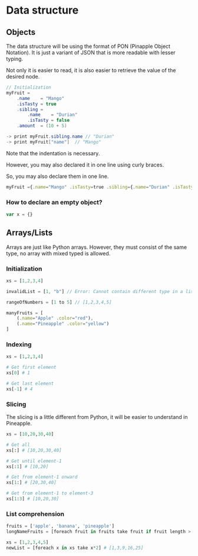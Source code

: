 # Data structure
## Objects
The data structure will be using the format of PON (Pinapple Object Notation). It is just a variant of JSON that is more readable with lesser typing.

Not only it is easier to read, it is also easier to retrieve the value of the desired node.

```java
// Initialization
myFruit =
    .name    = "Mango" 
    .isTasty = true
    .sibling =
        .name    = "Durian"
        .isTasty = false
    .amount  = (10 + 5)

-> print myFruit.sibling.name // "Durian"
-> print myFruit["name"]  // "Mango"
```

Note that the indentation is necessary.

However, you may also declared it in one line using curly braces.

So, you may also declare them in one line. 
```ts
myFruit ={.name="Mango" .isTasty=true .sibling={.name="Durian" .isTasty=false .sibling=null}}
```


### How to declare an empty object?
```js
var x = {}
```

## Arrays/Lists
Arrays are just like Python arrays. However, they must consist of the same type, no array with mixed typed is allowed.

### Initialization
```js
xs = [1,2,3,4]

invalidList = [1, "b"] // Error: Cannot contain different type in a list

rangeOfNumbers = [1 to 5] // [1,2,3,4,5]

manyFruits = [
    (.name="Apple" .color="red"),
    (.name="Pineapple" .color="yellow")
]


```

### Indexing
```python
xs = [1,2,3,4]

# Get first element
xs[0] # 1

# Get last element
xs[-1] # 4
```

### Slicing
The slicing is a little different from Python, it will be easier to understand in Pineapple.
```python
xs = [10,20,30,40]

# Get all
xs[:] # [10,20,30,40]

# Get until element-1
xs[:1] # [10,20]

# Get from element-1 onward
xs[1:] # [20,30,40]

# Get from element-1 to element-3
xs[1:3] # [10,20,30]

```

### List comprehension
```python
fruits = ['apple', 'banana', 'pineapple']
longNameFruits = [foreach fruit in fruits take fruit if fruit length > 5] # ['banana', 'pineapple']

xs = [1,2,3,4,5]
newList = [foreach x in xs take x*2] # [1,3,9,16,25]
```
